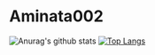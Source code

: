 # Aminata002

![Anurag's github stats](https://github-readme-stats.vercel.app/api?username=Aminty-yusuf&show_icons=true) 
[![Top Langs](https://github-readme-stats.vercel.app/api/top-langs/?username=Aminty-yusuf)](https://github.com/anuraghazra/github-readme-stats) 

